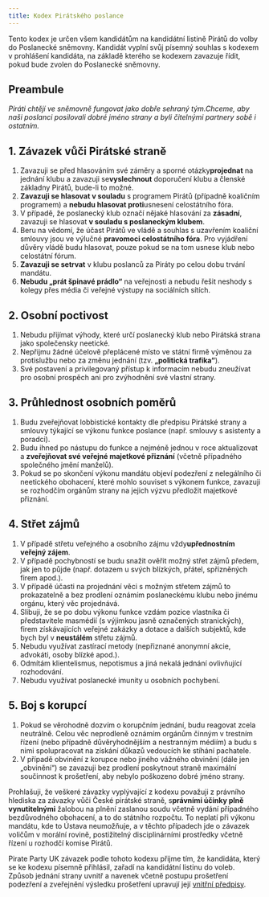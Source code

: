 ```yaml
---
title: Kodex Pirátského poslance
---
```


Tento kodex je určen všem kandidátům na kandidátní listině Pirátů do volby do Poslanecké sněmovny. Kandidát vyplní svůj písemný souhlas s kodexem v prohlášení kandidáta, na základě kterého se kodexem zavazuje řídit, pokud bude zvolen do Poslanecké sněmovny.

## Preambule

*Piráti chtějí ve sněmovně fungovat jako dobře sehraný tým. ​Chceme, aby naši poslanci posilovali dobré jméno strany a byli čitelnými partnery sobě i ostatním.*

## 1. Závazek vůči Pirátské straně

1. Zavazuji se před hlasováním své záměry a sporné otázky ​**projednat​** na jednání
klubu a zavazuji se ​**vyslechnout​** doporučení klubu a členské základny Pirátů, bude-li
to možné.
2. **Zavazuji se hlasovat v souladu​** s programem Pirátů (případně koaličním
programem) a ​**nebudu hlasovat proti​** usnesení celostátního fóra.
3. V případě, že poslanecký klub označí nějaké hlasování za **zásadní​**, zavazuji se
hlasovat ​**v souladu s poslaneckým klubem​**.
4. Beru na vědomí, že účast Pirátů ve vládě a souhlas s uzavřením koaliční smlouvy
jsou ve výlučné ​**pravomoci celostátního fóra​**. Pro vyjádření důvěry vládě budu
hlasovat, pouze pokud se na tom usnese klub nebo celostátní fórum.
5. **Zavazuji se setrvat​** v klubu poslanců za Piráty po celou dobu trvání mandátu.
6. **Nebudu „prát špinavé prádlo“**​ na veřejnosti a nebudu řešit neshody s kolegy přes
média či veřejné výstupy na sociálních sítích.

## 2. Osobní poctivost

1. Nebudu přijímat výhody, které určí poslanecký klub nebo Pirátská strana jako
společensky neetické.
2. Nepřijmu žádné účelově přeplácené místo ve státní firmě výměnou za protislužbu
nebo za změnu jednání (tzv. **„politická trafika​“**).
3. Své postavení a privilegovaný přístup k informacím nebudu zneužívat pro osobní
prospěch ani pro zvýhodnění své vlastní strany.

## 3. Průhlednost osobních poměrů

1. Budu zveřejňovat lobbistické kontakty dle předpisu Pirátské strany a smlouvy týkající
se výkonu funkce poslance (např. smlouvy s asistenty a poradci).
2. Budu ihned po nástupu do funkce a nejméně jednou v roce aktualizovat a
**zveřejňovat své veřejné majetkové přiznání**​ (včetně případného společného jmění
manželů).
3. Pokud se po skončení výkonu mandátu objeví podezření z nelegálního či neetického
obohacení, které mohlo souviset s výkonem funkce, zavazuji se rozhodčím orgánům
strany na jejich výzvu předložit majetkové přiznání.

## 4. Střet zájmů

1. V případě střetu veřejného a osobního zájmu vždy ​**upřednostním veřejný zájem​**.
2. V případě pochybností se budu snažit ověřit možný střet zájmů předem, jak jen to
půjde (např. dotazem u svých blízkých, přátel, spřízněných firem apod.).
3. V případě účasti na projednání věci s možným střetem zájmů to prokazatelně a bez
prodlení oznámím poslaneckému klubu nebo jinému orgánu, který věc projednává.
4. Slibuji, že se po dobu výkonu funkce vzdám pozice vlastníka či představitele
masmédií (s výjimkou jasně označených stranických), firem získávajících veřejné
zakázky a dotace a dalších subjektů, kde bych byl v ​**neustálém​** střetu zájmů.
5. Nebudu využívat zastírací metody (nepřiznané anonymní akcie, advokáti, osoby
blízké apod.).
6. Odmítám klientelismus, nepotismus a jiná nekalá jednání ovlivňující rozhodování.
7. Nebudu využívat poslanecké imunity u osobních pochybení.

## 5. Boj s korupcí

1. Pokud se věrohodně dozvím o korupčním jednání, budu reagovat zcela neutrálně.
Celou věc neprodleně oznámím orgánům činným v trestním řízení (nebo případně
důvěryhodnějším a nestranným médiím) a budu s nimi spolupracovat na získání
důkazů vedoucích ke stíhání pachatele.
2. V případě obvinění z korupce nebo jiného vážného obvinění (dále jen „obvinění“) se
zavazuji bez prodlení poskytnout straně maximální součinnost k prošetření, aby
nebylo poškozeno dobré jméno strany.

Prohlašuji, že veškeré závazky vyplývající z kodexu považuji z právního hlediska za závazky
vůči České pirátské straně, s ​**právními účinky plně vynutitelnými** žalobou na plnění
zaslanou soudu včetně vydání případného bezdůvodného obohacení, a to do státního
rozpočtu. To neplatí při výkonu mandátu, kde to Ústava neumožňuje, a v těchto případech
jde o závazek voličům v morální rovině, postižitelný disciplinárními prostředky včetně řízení
u rozhodčí komise Pirátů.

Pirate Party UK závazek podle tohoto kodexu přijme tím, že kandidáta, který se ke
kodexu písemně přihlásil, zařadí na kandidátní listinu do voleb. Způsob jednání strany uvnitř
a navenek včetně postupu prošetření podezření a zveřejnění výsledku prošetření upravují
její [vnitřní předpisy](https://wiki.pirati.cz/rules/).
